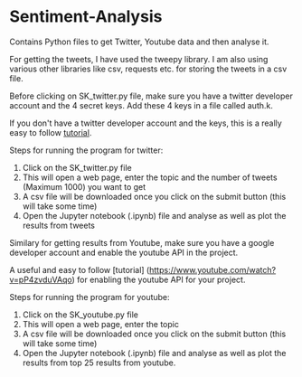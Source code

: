 # Sentiment-Analysis
Contains Python files to get Twitter, Youtube data and then analyse it.

For getting the tweets, I have used the tweepy library. I am also using various other libraries like csv, requests etc. for storing the tweets in a csv file.

Before clicking on SK_twitter.py file, make sure you have a twitter developer account and the 4 secret keys. Add these 4 keys in a file called auth.k.

If you don't have a twitter developer account and the keys, this is a really easy to follow [tutorial](http://docs.inboundnow.com/guide/create-twitter-application/).

Steps for running the program for twitter:

1) Click on the SK_twitter.py file
2) This will open a web page, enter the topic and the number of tweets (Maximum 1000) you want to get
3) A csv file will be downloaded once you click on the submit button (this will take some time)
4) Open the Jupyter notebook (.ipynb) file and analyse as well as plot the results from tweets

Similary for getting results from Youtube, make sure you have a google developer account and enable the youtube API in the project.

A useful and easy to follow [tutorial] (https://www.youtube.com/watch?v=pP4zvduVAqo) for enabling the youtube API for your project. 

Steps for running the program for youtube:

1) Click on the SK_youtube.py file
2) This will open a web page, enter the topic 
3) A csv file will be downloaded once you click on the submit button (this will take some time)
4) Open the Jupyter notebook (.ipynb) file and analyse as well as plot the results from top 25 results from youtube. 
